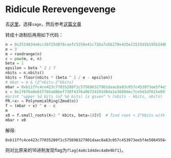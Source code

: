 # Ridicule Rerevengevenge

去[这里](https://sagecell.sagemath.org/)，选择`sage`，然后参考[这篇文章](https://code.felinae98.cn/ctf/crypto/rsa大礼包%EF%BC%88二%EF%BC%89coppersmith-相关)

转成十进制后再用如下代码：
```py
n = 0x2519834a6cc3bf25d078caefc5358e41c726a7a56270e425e21515d1b195b248b82f4189a0b621694586bb254e27010ee4376a849bb373e5e3f2eb622e3e7804d18ddb897463f3516b431e7fc65ec41c42edf736d5940c3139d1e374aed1fc3b70737125e1f540b541a9c671f4bf0ded798d727211116eb8b86cdd6a29aefcc7
e = 3
m = randrange(n)
c = pow(m, e, n)
beta = 1
epsilon = beta ^ 2 / 7
nbits = n.nbits()
kbits = floor(nbits * (beta ^ 2 / e - epsilon))
# mbar = m & (2^nbits-2^kbits)
mbar = 0xb11ffc4ce423c77035280f1c575696327901daac8a83c057c453973ee5f4e508455648886441c0f3393fe4c922ef1c3a6249c12d21a000000000000000000
c = 0x1f6f6a8e61f7b5ad8bef738f4376a96724192d8da1e3689dec7ce5d1df615e0910803317f9bafb6671ffe722e0292ce76cca399f2af1952dd31a61b37019da9cf27f82c3ecd4befc03c557efe1a5a29f9bb73c0239f62ed951955718ac0eaa3f60a4c415ef064ea33bbd61abe127c6fc808c0edb034c52c45bd20a219317fb75
#print "upper %d bits (of %d bits) is given" % (nbits - kbits, nbits)
PR.<x> = PolynomialRing(Zmod(n))
f = (mbar + x) ^ e - c
m
x0 = f.small_roots(X=2 ^ kbits, beta=1)[0]  # find root < 2^kbits with factor = n1
mbar + x0
```

解得:
```
0xb11ffc4ce423c77035280f1c575696327901daac8a83c057c453973ee5f4e508455648886441c0f3393fe4c922ef1c3a6249c12d21a4a8c1d4dec4a0e9bf1
```
则对比原来的16进制发现flag为`flag{4a8c1d4dec4a0e9bf1}`。